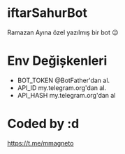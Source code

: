 # iftarSahurBot
Ramazan Ayına özel yazılmıș bir bot 😉

# Env Değișkenleri

- BOT_TOKEN @BotFather'dan al.
- API_ID my.telegram.org'dan al.
- API_HASH my.telegram.org'dan al

# Coded by :d
https://t.me/mmagneto
